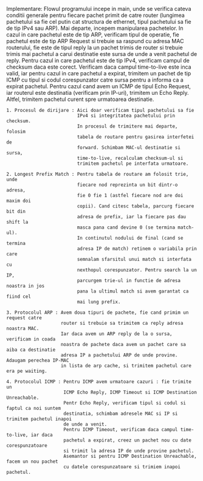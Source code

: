 Implementare:
    Flowul programului incepe in main, unde se verifica cateva conditii
    generale pentru fiecare pachet primit de catre router (lungimea pachetului
    sa fie cel putin cat structura de ethernet, tipul pachetului sa fie de tip
    IPv4 sau ARP). Mai departe, incepem manipularea pachetelor.
    In cazul in care pachetul este de tip ARP, verificam tipul de operatie,
    fie pachetul este de tip ARP Request si trebuie sa raspund cu adresa MAC
    routerului, fie este de tipul reply la un pachet trimis de router si trebuie
    trimis mai pachetul a carui destinatie este sursa de unde a venit pachetul
    de reply. Pentru cazul in care pachetul este de tip IPv4, verificam campul
    de checksum daca este corect. Verificam daca campul time-to-live este inca
    valid, iar pentru cazul in care pachetul a expirat, trimitem un pachet de
    tip ICMP cu tipul si codul corespunzator catre sursa pentru a informa ca a
    expirat pachetul. Pentru cazul cand avem un ICMP de tipul Echo Request,
    iar routerul este destinatia (verificam prin IP-uri), trimitem un Echo Reply.
    Altfel, trimitem pachetul curent spre urmatoarea destinatie. 

    1. Procesul de dirijare : Aici doar verificam tipul pachetului sa fie
                              IPv4 si integritatea pachetului prin checksum.
                              In procesul de trimitere mai departe, folosim
                              tabela de routare pentru gasirea interfetei de
                              forward. Schimbam MAC-ul destinatie si sursa,
                              time-to-live, recalculam checksum-ul si
                              trimitem pachetul pe interfata urmatoare.

    2. Longest Prefix Match : Pentru tabela de routare am folosit trie, unde
                              fiecare nod reprezinta un bit dintr-o adresa,
                              fie 0 fie 1 (astfel fiecare nod are doi maxim doi
                              copii). Cand citesc tabela, parcurg fiecare bit din
                              adresa de prefix, iar la fiecare pas dau shift la
                              masca pana cand devine 0 (se termina match-ul).
                              In continutul nodului de final (cand se termina
                              adresa IP de match) retinem o variabila prin care
                              semnalam sfarsitul unui match si interfata cu
                              nexthopul corespunzator. Pentru search la un IP,
                              parcurgem trie-ul in functie de adresa noastra in jos
                              pana la ultimul match si avem garantat ca fiind cel
                              mai lung prefix.

    3. Protocolul ARP : Avem doua tipuri de pachete, fie cand primim un request catre
                        router si trebuie sa trimitem ca reply adresa noastra MAC.
                        Iar daca avem un ARP reply de la o sursa, verificam in coada
                        noastra de pachete daca avem un pachet care sa aiba ca destinatie
                        adresa IP a pachetului ARP de unde provine. Adaugam perechea IP-MAC
                        in lista de arp cache, si trimitem pachetul care era pe waiting.

    4. Protocolul ICMP : Pentru ICMP avem urmatoare cazuri : fie trimite un
                         ICMP Echo Reply, ICMP Timeout si ICMP Destination Unreachable.
                         Pentr Echo Reply, verificam tipul si codul si faptul ca noi suntem
                         destinatia, schimbam adresele MAC si IP si trimitem pachetul inapoi
                         de unde a venit.
                         Pentru ICMP Timeout, verificam daca campul time-to-live, iar daca
                         pachetul a expirat, creez un pachet nou cu date corespunzatoare
                         si trimit la adresa IP de unde provine pachetul.
                         Asemantor si pentru ICMP Destination Unreachable, facem un nou pachet
                         cu datele corespunzatoare si trimiem inapoi pachetul.
